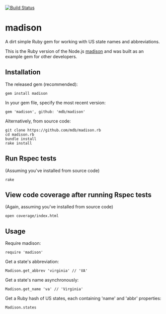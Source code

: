 [![Build Status](https://secure.travis-ci.org/mdb/ruby-madison.png)](http://travis-ci.org/mdb/ruby-madison)

# madison

A dirt simple Ruby gem for working with US state names and abbreviations.

This is the Ruby version of the Node.js [madison](http://github.com/mdb/madison) and was built as an example gem for other developers.

## Installation

The released gem (recommended):

    gem install madison

In your gem file, specify the most recent version:

    gem 'madison', github: 'mdb/madison'

Alternatively, from source code:

    git clone https://github.com/mdb/madison.rb
    cd madison.rb
    bundle install
    rake install

## Run Rspec tests

(Assuming you've installed from source code)

    rake

## View code coverage after running Rspec tests

(Again, assuming you've installed from source code)

    open coverage/index.html

## Usage 

Require madison:
  
    require 'madison'

Get a state's abbreviation:

    Madison.get_abbrev 'virginia' // 'VA'

Get a state's name asynchronously:

    Madison.get_name 'va' // 'Virginia'

Get a Ruby hash of US states, each containing 'name' and 'abbr' properties:

    Madison.states
